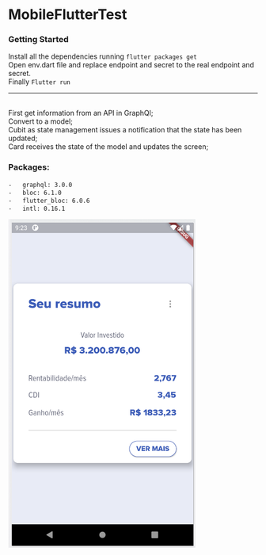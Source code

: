 # MobileFlutterTest
### Getting Started

Install all the dependencies running `flutter packages get` </br>
Open env.dart file and replace endpoint and secret to the real endpoint and secret.</br>
Finally `Flutter run`</br>
<hr>
</br>
First get information from an API in GraphQl; </br>
Convert to a model; </br>
Cubit as state management issues a notification that the state has been updated; </br>
Card receives the state of the model and updates the screen; </br>

### Packages:
    -   graphql: 3.0.0
    -   bloc: 6.1.0
    -   flutter_bloc: 6.0.6
    -   intl: 0.16.1

![App Screen](/lib/assets/images/MobileTeste.png)
